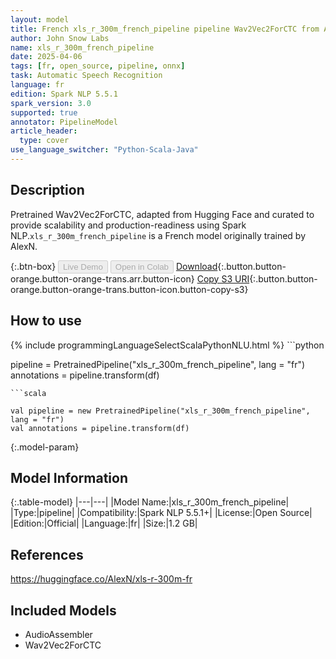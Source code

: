 ```yaml
---
layout: model
title: French xls_r_300m_french_pipeline pipeline Wav2Vec2ForCTC from AlexN
author: John Snow Labs
name: xls_r_300m_french_pipeline
date: 2025-04-06
tags: [fr, open_source, pipeline, onnx]
task: Automatic Speech Recognition
language: fr
edition: Spark NLP 5.5.1
spark_version: 3.0
supported: true
annotator: PipelineModel
article_header:
  type: cover
use_language_switcher: "Python-Scala-Java"
---
```


## Description

Pretrained Wav2Vec2ForCTC, adapted from Hugging Face and curated to provide scalability and production-readiness using Spark NLP.`xls_r_300m_french_pipeline` is a French model originally trained by AlexN.

{:.btn-box}
<button class="button button-orange" disabled>Live Demo</button>
<button class="button button-orange" disabled>Open in Colab</button>
[Download](https://s3.amazonaws.com/auxdata.johnsnowlabs.com/public/models/xls_r_300m_french_pipeline_fr_5.5.1_3.0_1743932637863.zip){:.button.button-orange.button-orange-trans.arr.button-icon}
[Copy S3 URI](s3://auxdata.johnsnowlabs.com/public/models/xls_r_300m_french_pipeline_fr_5.5.1_3.0_1743932637863.zip){:.button.button-orange.button-orange-trans.button-icon.button-copy-s3}

## How to use



<div class="tabs-box" markdown="1">
{% include programmingLanguageSelectScalaPythonNLU.html %}
```python

pipeline = PretrainedPipeline("xls_r_300m_french_pipeline", lang = "fr")
annotations =  pipeline.transform(df)   

```
```scala

val pipeline = new PretrainedPipeline("xls_r_300m_french_pipeline", lang = "fr")
val annotations = pipeline.transform(df)

```
</div>

{:.model-param}
## Model Information

{:.table-model}
|---|---|
|Model Name:|xls_r_300m_french_pipeline|
|Type:|pipeline|
|Compatibility:|Spark NLP 5.5.1+|
|License:|Open Source|
|Edition:|Official|
|Language:|fr|
|Size:|1.2 GB|

## References

https://huggingface.co/AlexN/xls-r-300m-fr

## Included Models

- AudioAssembler
- Wav2Vec2ForCTC